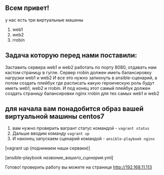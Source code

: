## Всем привет!

у нас есть три виртуальные машины 

1) web1
2) web2
3) rrobin

## Задача которую перед нами поставили:

Заставить сервера web1 и web2 работать по порту 8080, отдавать нам кастом страницу в гугле.
Сервер rrobin должен иметь балансировку нагрузки web1 и web2
И все это нужно запихнуть в ansible-сценарий, а потом создать плейбук
где расписать какую героическую роль будут иметь web1, web2 и rrobin.
И под конец этот самый плейбук должен создать страницу балансировки nginx rrobin для тех самых web1 и web2


## для начала вам понадобится образ вашей виртуальной машины centos7

1) вам нужно проверить вагрант статус командой - ``` vagrant status ```
2) Дальше вводим команду ``` vagrant up ```
3) И наконец запускаем сценарий командой - ``` ansible-playbook nginx ```


[vagrant up (поднимаем наши серваки)]

[ansible-playbook *название_вашего_сценария*.yml]


Готово!
проверить работу вы можете на странице http://192.168.11.113
